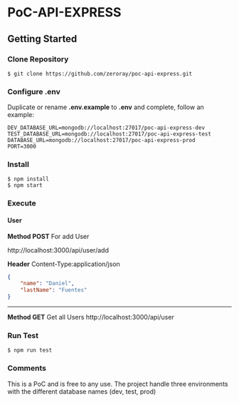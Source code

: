 # PoC-API-EXPRESS

## Getting Started

### Clone Repository
```
$ git clone https://github.com/zeroray/poc-api-express.git
```

### Configure .env
Duplicate or rename **.env.example** to **.env** and complete, follow an example:

```
DEV_DATABASE_URL=mongodb://localhost:27017/poc-api-express-dev
TEST_DATABASE_URL=mongodb://localhost:27017/poc-api-express-test
DATABASE_URL=mongodb://localhost:27017/poc-api-express-prod
PORT=3000
```

### Install
```
$ npm install
$ npm start
```

### Execute
#### User

**Method POST**
For add User

http://localhost:3000/api/user/add

**Header**
Content-Type:application/json

```json
{
	"name": "Daniel",
	"lastName": "Fuentes"
}
```

------------


**Method GET**
Get all Users
http://localhost:3000/api/user


### Run Test
```
$ npm run test
```

### Comments
This is a PoC and is free to any use.
The project handle three environments with the different database names (dev, test, prod)